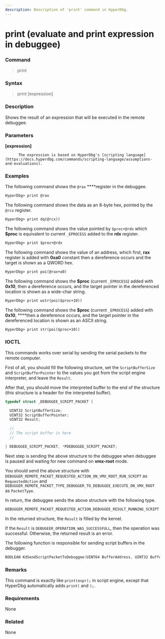 ```yaml
---
description: Description of 'print' command in HyperDbg.
---
```


# print \(evaluate and print expression in debuggee\)

### Command

> print

### Syntax

> print \[expression\]

### Description

Shows the result of an expression that will be executed in the remote debuggee.

### Parameters

**\[expression\]**

          The expression is based on HyperDbg's [scripting language](https://docs.hyperdbg.com/commands/scripting-language/assumptions-and-evaluations).

### Examples

The following command shows the `@rax` ****register in the debuggee.

```diff
HyperDbg> print @rax
```

The following command shows the data as an 8-byte hex, pointed by the `@rcx` register.

```diff
HyperDbg> print dq(@rcx))
```

The following command shows the value pointed by `$proc+@rdx`  which **$proc** is equivalent to current `_EPROCESS`  added to the **rdx** register.

```diff
HyperDbg> print $proc+@rdx
```

The following command shows the value of an address, which first, **rax** register is added with **0xa0** constant then a dereference occurs and the target is shown as a QWORD hex.

```diff
HyperDbg> print poi(@rax+a0)
```

The following command shows the **$proc** \(current `_EPROCESS`\) added with **0x10**, then a dereference occurs, and the target pointer in the dereferenced location is shown as a wide-char string.

```diff
HyperDbg> print wstr(poi($proc+10))
```

The following command shows the **$proc** \(current `_EPROCESS`\) added with **0x10**, ****then a dereference occurs, and the target pointer in the dereferenced location is shown as an ASCII string.

```diff
HyperDbg> print str(poi($proc+10))
```

### IOCTL

This commands works over serial by sending the serial packets to the remote computer.

First of all, you should fill the following structure, set the `ScriptBufferSize` and `ScriptBufferPointer` to the values you got from the script engine interpreter, and leave the `Result`.

After that, you should move the interpreted buffer to the end of the structure \(this structure is a header for the interpreted buffer\).

```c
typedef struct _DEBUGGEE_SCRIPT_PACKET {

  UINT32 ScriptBufferSize;
  UINT32 ScriptBufferPointer;
  UINT32 Result;

  //
  // The script buffer is here
  //

} DEBUGGEE_SCRIPT_PACKET, *PDEBUGGEE_SCRIPT_PACKET;
```

Next step is sending the above structure to the debuggee when debuggee is paused and waiting for new command on **vmx-root** mode.

You should send the above structure with `DEBUGGER_REMOTE_PACKET_REQUESTED_ACTION_ON_VMX_ROOT_RUN_SCRIPT` as `RequestedAction` and `DEBUGGER_REMOTE_PACKET_TYPE_DEBUGGER_TO_DEBUGGEE_EXECUTE_ON_VMX_ROOT` as `PacketType`.

In return, the debuggee sends the above structure with the following type.

```c
DEBUGGER_REMOTE_PACKET_REQUESTED_ACTION_DEBUGGEE_RESULT_RUNNING_SCRIPT
```

In the returned structure, the `Result` is filled by the kernel.

If the `Result` is `DEBUGEER_OPERATION_WAS_SUCCESSFULL`, then the operation was successful. Otherwise, the returned result is an error.

The following function is responsible for sending script buffers in the debugger.

```c
BOOLEAN KdSendScriptPacketToDebuggee(UINT64 BufferAddress, UINT32 BufferLength, UINT32 Pointer);
```

### **Remarks**

This command is exactly like `print(expr);` in script engine, except that HyperDbg automatically adds `print(` and `);`.

### Requirements

None

### Related

None

